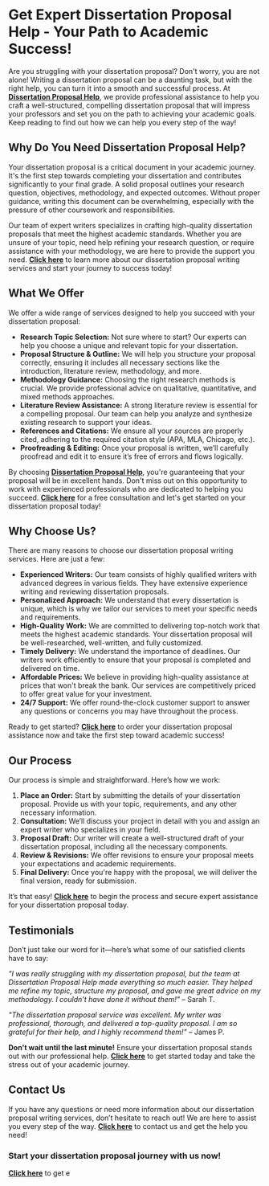# Get Expert Dissertation Proposal Help - Your Path to Academic Success!

Are you struggling with your dissertation proposal? Don't worry, you are not alone! Writing a dissertation proposal can be a daunting task, but with the right help, you can turn it into a smooth and successful process. At **[Dissertation Proposal Help](https://tinyurl.com/topessay?keyword=dissertation+proposal+help)**, we provide professional assistance to help you craft a well-structured, compelling dissertation proposal that will impress your professors and set you on the path to achieving your academic goals. Keep reading to find out how we can help you every step of the way!

## Why Do You Need Dissertation Proposal Help?

Your dissertation proposal is a critical document in your academic journey. It's the first step towards completing your dissertation and contributes significantly to your final grade. A solid proposal outlines your research question, objectives, methodology, and expected outcomes. Without proper guidance, writing this document can be overwhelming, especially with the pressure of other coursework and responsibilities.

Our team of expert writers specializes in crafting high-quality dissertation proposals that meet the highest academic standards. Whether you are unsure of your topic, need help refining your research question, or require assistance with your methodology, we are here to provide the support you need. **[Click here](https://tinyurl.com/topessay?keyword=dissertation+proposal+help)** to learn more about our dissertation proposal writing services and start your journey to success today!

## What We Offer

We offer a wide range of services designed to help you succeed with your dissertation proposal:

- **Research Topic Selection:** Not sure where to start? Our experts can help you choose a unique and relevant topic for your dissertation.
- **Proposal Structure & Outline:** We will help you structure your proposal correctly, ensuring it includes all necessary sections like the introduction, literature review, methodology, and more.
- **Methodology Guidance:** Choosing the right research methods is crucial. We provide professional advice on qualitative, quantitative, and mixed methods approaches.
- **Literature Review Assistance:** A strong literature review is essential for a compelling proposal. Our team can help you analyze and synthesize existing research to support your ideas.
- **References and Citations:** We ensure all your sources are properly cited, adhering to the required citation style (APA, MLA, Chicago, etc.).
- **Proofreading & Editing:** Once your proposal is written, we’ll carefully proofread and edit it to ensure it’s free of errors and flows logically.

By choosing **[Dissertation Proposal Help](https://tinyurl.com/topessay?keyword=dissertation+proposal+help)**, you're guaranteeing that your proposal will be in excellent hands. Don't miss out on this opportunity to work with experienced professionals who are dedicated to helping you succeed. **[Click here](https://tinyurl.com/topessay?keyword=dissertation+proposal+help)** for a free consultation and let's get started on your dissertation proposal today!

## Why Choose Us?

There are many reasons to choose our dissertation proposal writing services. Here are just a few:

- **Experienced Writers:** Our team consists of highly qualified writers with advanced degrees in various fields. They have extensive experience writing and reviewing dissertation proposals.
- **Personalized Approach:** We understand that every dissertation is unique, which is why we tailor our services to meet your specific needs and requirements.
- **High-Quality Work:** We are committed to delivering top-notch work that meets the highest academic standards. Your dissertation proposal will be well-researched, well-written, and fully customized.
- **Timely Delivery:** We understand the importance of deadlines. Our writers work efficiently to ensure that your proposal is completed and delivered on time.
- **Affordable Prices:** We believe in providing high-quality assistance at prices that won't break the bank. Our services are competitively priced to offer great value for your investment.
- **24/7 Support:** We offer round-the-clock customer support to answer any questions or concerns you may have throughout the process.

Ready to get started? **[Click here](https://tinyurl.com/topessay?keyword=dissertation+proposal+help)** to order your dissertation proposal assistance now and take the first step toward academic success!

## Our Process

Our process is simple and straightforward. Here’s how we work:

1. **Place an Order:** Start by submitting the details of your dissertation proposal. Provide us with your topic, requirements, and any other necessary information.
2. **Consultation:** We’ll discuss your project in detail with you and assign an expert writer who specializes in your field.
3. **Proposal Draft:** Our writer will create a well-structured draft of your dissertation proposal, including all the necessary components.
4. **Review & Revisions:** We offer revisions to ensure your proposal meets your expectations and academic requirements.
5. **Final Delivery:** Once you're happy with the proposal, we will deliver the final version, ready for submission.

It’s that easy! **[Click here](https://tinyurl.com/topessay?keyword=dissertation+proposal+help)** to begin the process and secure expert assistance for your dissertation proposal today.

## Testimonials

Don’t just take our word for it—here’s what some of our satisfied clients have to say:

_"I was really struggling with my dissertation proposal, but the team at Dissertation Proposal Help made everything so much easier. They helped me refine my topic, structure my proposal, and gave me great advice on my methodology. I couldn’t have done it without them!"_ – Sarah T.

_"The dissertation proposal service was excellent. My writer was professional, thorough, and delivered a top-quality proposal. I am so grateful for their help, and I highly recommend them!"_ – James P.

**Don't wait until the last minute!** Ensure your dissertation proposal stands out with our professional help. **[Click here](https://tinyurl.com/topessay?keyword=dissertation+proposal+help)** to get started today and take the stress out of your academic journey.

## Contact Us

If you have any questions or need more information about our dissertation proposal writing services, don’t hesitate to reach out! We are here to assist you every step of the way. **[Click here](https://tinyurl.com/topessay?keyword=dissertation+proposal+help)** to contact us and get the help you need!

### Start your dissertation proposal journey with us now!

**[Click here](https://tinyurl.com/topessay?keyword=dissertation+proposal+help)** to get e
